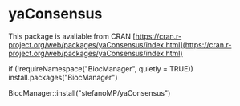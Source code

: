 # yaConsensus

This package is avaliable from CRAN [https://cran.r-project.org/web/packages/yaConsensus/index.html](https://cran.r-project.org/web/packages/yaConsensus/index.html)


if (!requireNamespace("BiocManager", quietly = TRUE)) install.packages("BiocManager")

BiocManager::install("stefanoMP/yaConsensus")

